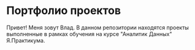 # Портфолио проектов
Привет! Меня зовут Влад.
В данном репозитории находятся проекты выполненные в рамках обучения на курсе "Аналитик Данных"  Я.Практикума.
